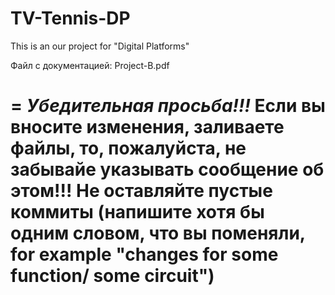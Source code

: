 # TV-Tennis-DP
This is an our project for "Digital Platforms"

Файл с документацией: Project-B.pdf

=
***Убедительная просьба!!!***
Если вы вносите изменения, заливаете файлы, то, пожалуйста, не забывайе указывать сообщение об этом!!!
Не оставляйте пустые коммиты (напишите хотя бы одним словом, что вы поменяли, for example  "changes for some function/ some circuit")
=
